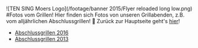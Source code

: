 ![TEN SING Moers Logo](/footage/banner 2015/Flyer reloaded long low.png)
#Fotos vom Grillen!
Hier finden sich Fotos von unseren Grillabenden, z.B. vom alljährlichen Abschlussgrillen! :tada: Zurück zur Hauptseite geht's [hier](../../Links.md)!

* [Abschlussgrillen 2016](http://bit.ly/Abschlussgrillen16)
* [Abschlussgrillen 2013](http://bit.ly/Abschlussgrillen13)
